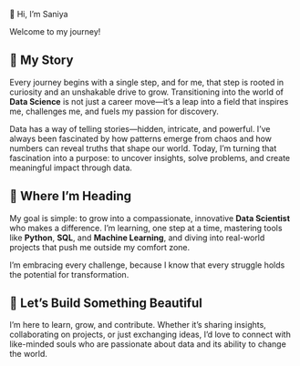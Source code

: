 👋 Hi, I’m Saniya

Welcome to my journey!  

## 🌱 My Story  

Every journey begins with a single step, and for me, that step is rooted in curiosity and an unshakable drive to grow. Transitioning into the world of **Data Science** is not just a career move—it’s a leap into a field that inspires me, challenges me, and fuels my passion for discovery.  

Data has a way of telling stories—hidden, intricate, and powerful. I’ve always been fascinated by how patterns emerge from chaos and how numbers can reveal truths that shape our world. Today, I’m turning that fascination into a purpose: to uncover insights, solve problems, and create meaningful impact through data.  

## 🚀 Where I’m Heading  

My goal is simple: to grow into a compassionate, innovative **Data Scientist** who makes a difference. I’m learning, one step at a time, mastering tools like **Python**, **SQL**, and **Machine Learning**, and diving into real-world projects that push me outside my comfort zone.  

I’m embracing every challenge, because I know that every struggle holds the potential for transformation.  

## 🤝 Let’s Build Something Beautiful  

I’m here to learn, grow, and contribute. Whether it’s sharing insights, collaborating on projects, or just exchanging ideas, I’d love to connect with like-minded souls who are passionate about data and its ability to change the world.  
<!---
Saniyasphere/Saniyasphere is a ✨ special ✨ repository because its `README.md` (this file) appears on your GitHub profile.
You can click the Preview link to take a look at your changes.
--->
